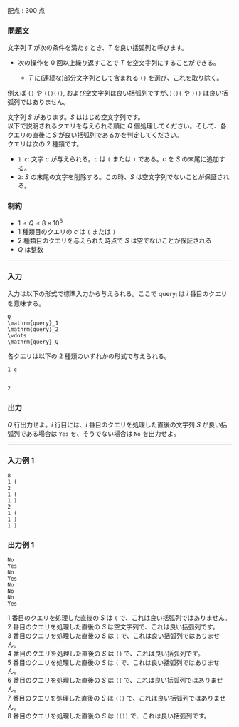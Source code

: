 配点 : $300$ 点

### 問題文

文字列 $T$ が次の条件を満たすとき、$T$ を良い括弧列と呼びます。

  * 次の操作を $0$ 回以上繰り返すことで $T$ を空文字列にすることができる。

    * $T$ に(連続な)部分文字列として含まれる `()` を選び、これを取り除く。



例えば `()` や `(()())`, および空文字列は良い括弧列ですが、`)()(` や `)))` は良い括弧列ではありません。

文字列 $S$ があります。$S$ ははじめ空文字列です。  
以下で説明されるクエリを与えられる順に $Q$ 個処理してください。そして、各クエリの直後に $S$ が良い括弧列であるかを判定してください。  
クエリは次の $2$ 種類です。

  * `1 c`: 文字 $c$ が与えられる。$c$ は `(` または `)` である。$c$ を $S$ の末尾に追加する。
  * `2`: $S$ の末尾の文字を削除する。この時、$S$ は空文字列でないことが保証される。



### 制約

  * $1 \leq Q \leq 8 \times 10^5$
  * $1$ 種類目のクエリの $c$ は `(` または `)`
  * $2$ 種類目のクエリを与えられた時点で $S$ は空でないことが保証される
  * $Q$ は整数



* * *

### 入力

入力は以下の形式で標準入力から与えられる。ここで $\mathrm{query}_i$ は $i$ 番目のクエリを意味する。
    
    
    Q
    \mathrm{query}_1 
    \mathrm{query}_2
    \vdots
    \mathrm{query}_Q

各クエリは以下の $2$ 種類のいずれかの形式で与えられる。
    
    
    1 c
    
    
    2

### 出力

$Q$ 行出力せよ。$i$ 行目には、$i$ 番目のクエリを処理した直後の文字列 $S$ が良い括弧列である場合は `Yes` を、そうでない場合は `No` を出力せよ。

* * *

### 入力例 1
    
    
    8
    1 (
    2
    1 (
    1 )
    2
    1 (
    1 )
    1 )

### 出力例 1
    
    
    No
    Yes
    No
    Yes
    No
    No
    No
    Yes

$1$ 番目のクエリを処理した直後の $S$ は `(` で、これは良い括弧列ではありません。  
$2$ 番目のクエリを処理した直後の $S$ は空文字列で、これは良い括弧列です。  
$3$ 番目のクエリを処理した直後の $S$ は `(` で、これは良い括弧列ではありません。  
$4$ 番目のクエリを処理した直後の $S$ は `()` で、これは良い括弧列です。  
$5$ 番目のクエリを処理した直後の $S$ は `(` で、これは良い括弧列ではありません。  
$6$ 番目のクエリを処理した直後の $S$ は `((` で、これは良い括弧列ではありません。  
$7$ 番目のクエリを処理した直後の $S$ は `(()` で、これは良い括弧列ではありません。  
$8$ 番目のクエリを処理した直後の $S$ は `(())` で、これは良い括弧列です。